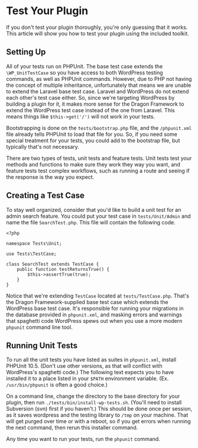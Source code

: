 # Test Your Plugin

If you don't test your plugin thoroughly, you're only guessing that it works. This article will show you how to test your plugin using the included toolkit.

## Setting Up

All of your tests run on PHPUnit. The base test case extends the `\WP_UnitTestCase` so you have access to both WordPress testing commands, as well as PHPUnit commands. However, due to PHP not having the concept of multiple inheritance, unfortunately that means we are unable to extend the Laravel base test case. Laravel and WordPress do not extend each other's test case either. So, since we're targeting WordPress by building a plugin for it, it makes more sense for the Dragon Framework to extend the WordPress test case instead of the one from Laravel. This means things like `$this->get('/')` will not work in your tests.

Bootstrapping is done on the `tests/bootstrap.php` file, and the `/phpunit.xml` file already tells PHPUnit to load that file for you. So, if you need some special treatment for your tests, you could add to the bootstrap file, but typically that's not necessary.

There are two types of tests, unit tests and feature tests. Unit tests test your methods and functions to make sure they work they way you want, and feature tests test complex workflows, such as running a route and seeing if the response is the way you expect.

## Creating a Test Case

To stay well organized, consider that you'd like to build a unit test for an admin search feature. You could put your test case in `tests/Unit/Admin` and name the file `SearchTest.php`. This file will contain the following code.

```
<?php

namespace Tests\Unit;

use Tests\TestCase;

class SearchTest extends TestCase {
	public function testReturnsTrue() {
		$this->assertTrue(true);
	}
}

```

Notice that we're extending `TestCase` located at `tests/TestCase.php`. That's the Dragon Framework-supplied base test case which extends the WordPress base test case. It's responsible for running your migrations in the database provided in `phpunit.xml`, and masking errors and warnings that spaghetti code WordPress spews out when you use a more modern `phpunit` command line tool.

## Running Unit Tests

To run all the unit tests you have listed as suites in `phpunit.xml`, install PHPUnit 10.5. (Don't use other versions, as that will conflict with WordPress's spaghetti code.) The following text expects you to have installed it to a place listed in your `$PATH` environment variable. (Ex. `/usr/bin/phpunit` is often a good choice.)

On a command line, change the directory to the base directory for your plugin, then run `./tests/bin/install-wp-tests.sh`. (You'll need to install Subversion (svn) first if you haven't.) This should be done once per session, as it saves wordpress and the testing library to `/tmp` on your machine. That will get purged over time or with a reboot, so if you get errors when running the next command, then rerun this installer command.

Any time you want to run your tests, run the `phpunit` command.
